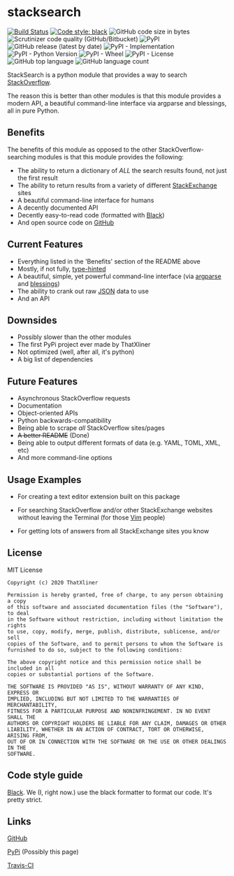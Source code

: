 # stacksearch

[![Build Status](https://travis-ci.com/ThatXliner/stacksearch.svg?branch=master)](https://travis-ci.com/ThatXliner/stacksearch) [![Code style: black](https://img.shields.io/badge/code%20style-black-000000.svg)](https://github.com/psf/black) ![GitHub code size in bytes](https://img.shields.io/github/languages/code-size/ThatXliner/stacksearch) ![Scrutinizer code quality (GitHub/Bitbucket)](https://img.shields.io/scrutinizer/quality/g/ThatXliner/stacksearch/master) ![PyPI](https://img.shields.io/pypi/v/stacksearch) ![GitHub release (latest by date)](https://img.shields.io/github/v/release/ThatXliner/stacksearch) ![PyPI - Implementation](https://img.shields.io/pypi/implementation/stacksearch) ![PyPI - Python Version](https://img.shields.io/pypi/pyversions/stacksearch) ![PyPI - Wheel](https://img.shields.io/pypi/wheel/stacksearch) ![PyPI - License](https://img.shields.io/pypi/l/stacksearch) ![GitHub top language](https://img.shields.io/github/languages/top/ThatXliner/stacksearch) ![GitHub language count](https://img.shields.io/github/languages/count/ThatXliner/stacksearch)

StackSearch is a python module that provides a way to search [StackOverflow](https://stackoverflow.com/).

The reason this is better than other modules is that this module provides a modern API, a beautiful command-line interface via argparse and blessings, all in pure Python.

## Benefits

The benefits of this module as opposed to the other StackOverflow-searching modules is that this module provides the following:

- The ability to return a dictionary of _ALL_ the search results found, not just the first result
- The ability to return results from a variety of different [StackExchange](https://stackexchange.com/) sites
- A beautiful command-line interface for humans
- A decently documented API
- Decently easy-to-read code (formatted with [Black](https://github.com/psf/black))
- And open source code on [GitHub](https://github.com/ThatXliner/stacksearch/tree/Stable)

## Current Features

- Everything listed in the 'Benefits' section of the README above
- Mostly, if not fully, [type-hinted](https://www.python.org/dev/peps/pep-0585/)
- A beautiful, simple, yet powerful command-line interface (via [argparse](https://docs.python.org/3/library/argparse.html) and [blessings](https://pypi.org/project/blessings/))
- The ability to crank out raw [JSON](https://www.json.org/json-en.html) data to use
- And an API

## Downsides

- Possibly slower than the other modules
- The first PyPi project ever made by ThatXliner
- Not optimized (well, after all, it's python)
- A big list of dependencies

## Future Features

- Asynchronous StackOverflow requests
- Documentation
- Object-oriented APIs
- Python backwards-compatibility
- Being able to scrape _all_ StackOverflow sites/pages
- ~~A better README~~ (Done)
- Being able to output different formats of data (e.g. YAML, TOML, XML, etc)
- And more command-line options

## Usage Examples

- For creating a text editor extension built on this package

- For searching StackOverflow and/or other StackExchange websites without leaving the Terminal (for those [Vim](https://www.vim.org/) people)

- For getting lots of answers from all StackExchange sites you know

## License

MIT License

```text
Copyright (c) 2020 ThatXliner

Permission is hereby granted, free of charge, to any person obtaining a copy
of this software and associated documentation files (the "Software"), to deal
in the Software without restriction, including without limitation the rights
to use, copy, modify, merge, publish, distribute, sublicense, and/or sell
copies of the Software, and to permit persons to whom the Software is
furnished to do so, subject to the following conditions:

The above copyright notice and this permission notice shall be included in all
copies or substantial portions of the Software.

THE SOFTWARE IS PROVIDED "AS IS", WITHOUT WARRANTY OF ANY KIND, EXPRESS OR
IMPLIED, INCLUDING BUT NOT LIMITED TO THE WARRANTIES OF MERCHANTABILITY,
FITNESS FOR A PARTICULAR PURPOSE AND NONINFRINGEMENT. IN NO EVENT SHALL THE
AUTHORS OR COPYRIGHT HOLDERS BE LIABLE FOR ANY CLAIM, DAMAGES OR OTHER
LIABILITY, WHETHER IN AN ACTION OF CONTRACT, TORT OR OTHERWISE, ARISING FROM,
OUT OF OR IN CONNECTION WITH THE SOFTWARE OR THE USE OR OTHER DEALINGS IN THE
SOFTWARE.
```

## Code style guide

[Black](https://github.com/psf/black). We (I, right now.) use the black formatter to format our code. It's pretty strict.

## Links

[GitHub](https://github.com/ThatXliner/stacksearch/tree/Stable)

[PyPi](https://pypi.org/project/stacksearch/) (Possibly this page)

[Travis-CI](https://travis-ci.com/github/ThatXliner/stacksearch)
